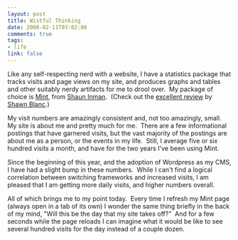 ```yaml
--- 
layout: post
title: Wistful Thinking
date: 2008-02-11T03:02:00
comments: true
tags:
- life
link: false
---
```

Like any self-respecting nerd with a website, I have a statistics package that tracks visits and page views on my site, and produces graphs and tables and other suitably nerdy artifacts for me to drool over.  My package of choice is <a href="http://haveamint.com" title="Mint">Mint</a>, from <a href="http://www.shauninman.com/" title="shauninman.com">Shaun Inman</a>.  (Check out the <a href="http://shawnblanc.net/2007/the-full-mint-y/" title="The Full Mint-y">excellent review</a> by <a href="http://shawnblanc.net" title="shawnblanc.net">Shawn Blanc</a>.)

My visit numbers are amazingly consistent and, not too amazingly, small.  My site is about me and pretty much for me.  There are a few informational postings that have garnered visits, but the vast majority of the postings are about me as a person, or the events in my life.  Still, I average five or six hundred visits a month, and have for the two years I've been using Mint.

Since the beginning of this year, and the adoption of Wordpress as my CMS, I have had a slight bump in these numbers.  While I can't find a logical correlation between switching frameworks and increased visits, I am pleased that I am getting more daily visits, and higher numbers overall.

All of which brings me to my point today.  Every time I refresh my Mint page (always open in a tab of its own) I wonder the same thing briefly in the back of my mind, "Will this be the day that my site takes off?"  And for a few seconds while the page reloads I can imagine what it would be like to see several hundred visits for the day instead of a couple dozen.
